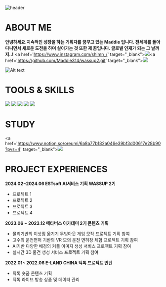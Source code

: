 
![header](https://capsule-render.vercel.app/api?type=cylinder&color=30:B296FF,50:C1D2DC&height=150&text=Hello!%20I'm%20Maddie&animation=fadeIn&fontColor=FFFFFF&fontSize=40)
   
 # ABOUT ME
  **안녕하세요.지속적인 성장을 하는 기획자를 꿈꾸고 있는 Maddie 입니다. 전세계를 돌아다니면서 새로운 도전을 하며 살아가는 것 또한 제 꿈입니다. 글로벌 인재가 되는 그 날까지..!**
<a href='https://www.instagram.com/shimn_/' target=\"_blank\"><img src = 'https://img.shields.io/badge/Instagram-E4405F?style=for-the-badge&logo=instagram&logoColor=white'><a href='https://github.com/Maddie314/wassup2.git' target=\"_blank\"><img src = 'https://img.shields.io/badge/GitHub-100000?style=for-the-badge&logo=github&logoColor=white'>
   
![Alt text](https://windowscustomization.com/wp-content/uploads/2019/10/Lost-in-Space.gif)
 
# TOOLS & SKILLS
<img src = 'https://img.shields.io/badge/MySQL-00000F?style=for-the-badge&logo=mysql&logoColor=white'> <img src = 'https://img.shields.io/badge/Python-3776AB?style=for-the-badge&logo=python&logoColor=white'> <img src ='https://img.shields.io/badge/Figma-F24E1E?style=for-the-badge&logo=figma&logoColor=white'> <img src ='https://img.shields.io/badge/Miro-050038?style=for-the-badge&logo=Miro&logoColor=white'> <img src ='https://img.shields.io/badge/Notion-000000?style=for-the-badge&logo=notion&logoColor=white'>
   
# STUDY

<a href='https://www.notion.so/oreumi/6a8a77b182a046e39bf3d00617e28b90?pvs=4' target=\"_blank\"><img src = 'https://img.shields.io/badge/Notion-000000?style=for-the-badge&logo=notion&logoColor=white'>
  
# PROJECT EXPERIENCES

**2024.02~2024.06 ESTsoft AI서비스 기획 WASSUP 2기**
* 프로젝트 1
* 프로젝트 2
* 프로젝트 3
* 프로젝트 4
  
   
**2023.06 ~ 2023.12 메타버스 아카데미 2기 콘텐츠 기획**
* 물리기반의 이삿짐 옮기기 무빙아웃 게임 모작 프로젝트 기획 참여
* 고수의 운전면허 기반의 VR 모의 운전 면허장 체험 프로젝트 기획 참여
* AI기반 다양한 배경의 커플 이미지 생성 서비스 프로젝트 기획 참여
* 실시간 3D 물건 생성 서비스 프로젝트 기획 참여

   
**2022.01~ 2022.06 E-LAND CHINA 틱톡 프로젝트 인턴**
* 틱톡 숏폼 콘텐츠 기획
* 틱톡 라이브 방송 상품 및 데이터 관리
